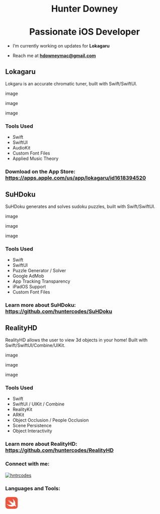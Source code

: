 <h1 align="center">Hunter Downey</h1>

<h1 align="center">Passionate iOS Developer</h1>

- I’m currently working on updates for **Lokagaru**

- Reach me at **hdowneymac@gmail.com**

## Lokagaru
Lokgaru is an accurate chromatic tuner, built with Swift/SwiftUI. 

image

image

image

### Tools Used
- Swift
- SwiftUI 
- AudioKit 
- Custom Font Files
- Applied Music Theory

### Download on the App Store: https://apps.apple.com/us/app/lokagaru/id1618394520


## SuHDoku
SuHDoku generates and solves sudoku puzzles, built with Swift/SwiftUI.

image

image

image

### Tools Used
- Swift
- SwiftUI
- Puzzle Generator / Solver
- Google AdMob
- App Tracking Transparency
- iPadOS Support
- Custom Font Files

### Learn more about SuHDoku: https://github.com/huntercodes/SuHDoku


## RealityHD
RealityHD allows the user to view 3d objects in your home! Built with Swift/SwiftUI/Combine/UIKit.

image

image

image

### Tools Used
- Swift
- SwiftUI / UIKit / Combine
- RealityKit
- ARKit
- Object Occlusion / People Occlusion
- Scene Persistence
- Object Interactivity

### Learn more about RealityHD: https://github.com/huntercodes/RealityHD


<h3 align="left">Connect with me:</h3>
<p align="left">
<a href="https://twitter.com/hntrcodes" target="blank"><img align="center" src="https://raw.githubusercontent.com/rahuldkjain/github-profile-readme-generator/master/src/images/icons/Social/twitter.svg" alt="hntrcodes" height="30" width="40" /></a>
</p>

<h3 align="left">Languages and Tools:</h3>
<p align="left"> <a href="https://developer.apple.com/swift/" target="_blank" rel="noreferrer"> <img src="https://raw.githubusercontent.com/devicons/devicon/master/icons/swift/swift-original.svg" alt="swift" width="40" height="40"/> </a> </p>
